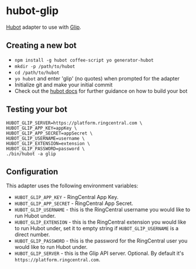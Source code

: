# hubot-glip

[Hubot](https://hubot.github.com/) adapter to use with [Glip](https://glip.com/).


## Creating a new bot

- `npm install -g hubot coffee-script yo generator-hubot`
- `mkdir -p /path/to/hubot`
- `cd /path/to/hubot`
- `yo hubot` and enter 'glip' (no quotes) when prompted for the adapter
- Initialize git and make your initial commit
- Check out the [hubot docs](https://github.com/github/hubot/tree/master/docs) for further guidance on how to build your bot


## Testing your bot

```
HUBOT_GLIP_SERVER=https://platform.ringcentral.com \
HUBOT_GLIP_APP_KEY=appKey \
HUBOT_GLIP_APP_SECRET=appSecret \
HUBOT_GLIP_USERNAME=username \
HUBOT_GLIP_EXTENSION=extension \
HUBOT_GLIP_PASSWORD=password \
./bin/hubot -a glip
```


## Configuration

This adapter uses the following environment variables:

- `HUBOT_GLIP_APP_KEY` - RingCentral App Key.
- `HUBOT_GLIP_APP_SECRET` - RingCentral App Secret.
- `HUBOT_GLIP_USERNAME` - this is the RingCentral username you would like to run Hubot under.
- `HUBOT_GLIP_EXTENSION` - this is the RingCentral extension you would like to run Hubot under, set it to empty string if `HUBOT_GLIP_USERNAME` is a direct number.
- `HUBOT_GLIP_PASSWORD` - this is the password for the RingCentral user you would like to run Hubot under.
- `HUBOT_GLIP_SERVER` - this is the Glip API server. Optional. By default it's `https://platform.ringcentral.com`.
